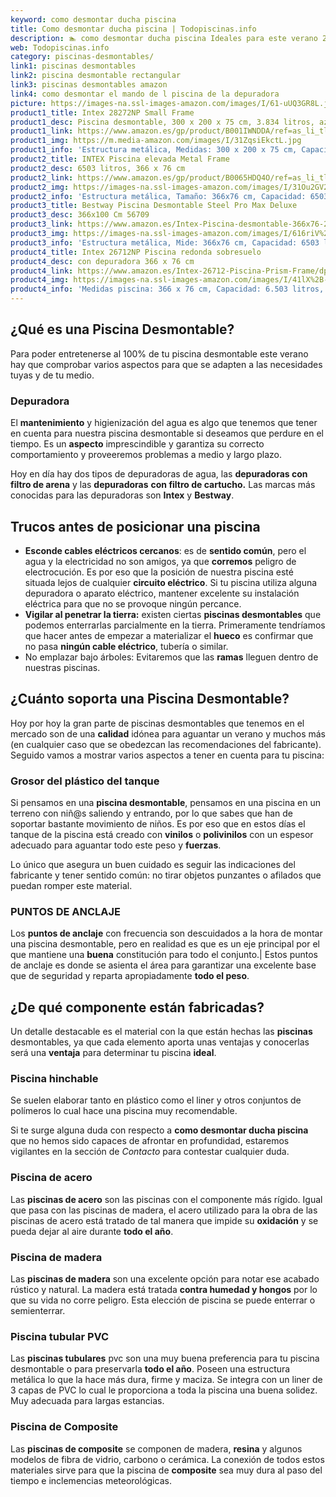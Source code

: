 ```yaml
---
keyword: como desmontar ducha piscina
title: Como desmontar ducha piscina | Todopiscinas.info
description: 🏊 como desmontar ducha piscina Ideales para este verano 2021. Aquí puedes comprar como desmontar ducha piscina y comparar con otras similares. No dejes escapar como desmontar ducha piscina a un precio realmente tentador.
web: Todopiscinas.info
category: piscinas-desmontables/
link1: piscinas desmontables
link2: piscina desmontable rectangular
link3: piscinas desmontables amazon
link4: como desmontar el mando de l piscina de la depuradora
picture: https://images-na.ssl-images-amazon.com/images/I/61-uUQ3GR8L.jpg
product1_title: Intex 28272NP Small Frame
product1_desc: Piscina desmontable, 300 x 200 x 75 cm, 3.834 litros, azul
product1_link: https://www.amazon.es/gp/product/B001IWNDDA/ref=as_li_tl?ie=UTF8&camp=3638&creative=24630&creativeASIN=B001IWNDDA&linkCode=as2&tag=todopiscinas0e-21&linkId=25b9d647487c889cb6ef56ed63f50ca1
product1_img: https://m.media-amazon.com/images/I/31ZqsiEkctL.jpg
product1_info: 'Estructura metálica, Medidas: 300 x 200 x 75 cm, Capacidad: 3.834 litros, Para 6 personas (+ 6 años), Fácil montaje, Forma rectangular'
product2_title: INTEX Piscina elevada Metal Frame
product2_desc: 6503 litros, 366 x 76 cm
product2_link: https://www.amazon.es/gp/product/B0065HDQ4O/ref=as_li_tl?ie=UTF8&camp=3638&creative=24630&creativeASIN=B0065HDQ4O&linkCode=as2&tag=todopiscinas0e-21&linkId=ed2430e3ba564d3527ee103df33ed7b3
product2_img: https://images-na.ssl-images-amazon.com/images/I/31Ou2GV2SAL.jpg
product2_info: 'Estructura metálica, Tamaño: 366x76 cm, Capacidad: 6503 litros, Forma circular, De 4 a 7 personas (+6 años)'
product3_title: Bestway Piscina Desmontable Steel Pro Max Deluxe
product3_desc: 366x100 Cm 56709
product3_link: https://www.amazon.es/Intex-Piscina-desmontable-366x76-28210NP/dp/B0065HDQ4O?__mk_es_ES=%C3%85M%C3%85%C5%BD%C3%95%C3%91&crid=25UQGV9HG2INI&dchild=1&keywords=piscinas+desmontables&qid=1615854176&sprefix=piscinas+dem%2Caps%2C201&sr=8-5&linkCode=ll1&tag=todopiscinas0e-21&linkId=34f200977c6cbaab1f3f4d9ac0e64755&language=es_ES&ref_=as_li_ss_tl
product3_img: https://images-na.ssl-images-amazon.com/images/I/616riV%2BiY3L.jpg
product3_info: 'Estructura metálica, Mide: 366x76 cm, Capacidad: 6503 litros, De 4 a 7 personas mayores de 6 años, Forma circular, Tecnología Super-Tough'
product4_title: Intex 26712NP Piscina redonda sobresuelo
product4_desc: con depuradora 366 x 76 cm
product4_link: https://www.amazon.es/Intex-26712-Piscina-Prism-Frame/dp/B07FB823GL?__mk_es_ES=%C3%85M%C3%85%C5%BD%C3%95%C3%91&dchild=1&keywords=piscinas+desmontables+con+depuradora&qid=1615936418&sr=8-5&linkCode=ll1&tag=todopiscinas0e-21&linkId=d98699de7830cd471766fa1daa36de34&language=es_ES&ref_=as_li_ss_tl
product4_img: https://images-na.ssl-images-amazon.com/images/I/41lX%2B-YpibL.jpg
product4_info: 'Medidas piscina: 366 x 76 cm, Capacidad: 6.503 litros, Incluye depuradora de cartucha A, Lona resistente triple capa'
---
```


## ¿Qué es una Piscina Desmontable?



Para poder entretenerse al 100% de tu piscina desmontable este verano  hay que comprobar varios aspectos para que se adapten a las necesidades tuyas y de tu medio.

<brand-panel :title=product1_title :desc=product1_desc :img=product1_img :link=product1_link></brand-panel>


### Depuradora

El **mantenimiento** y higienización del agua es algo que tenemos que tener en cuenta para nuestra piscina desmontable si deseamos que perdure en el tiempo. Es un **aspecto** imprescindible y garantiza su correcto comportamiento y proveeremos problemas a medio y largo plazo.

Hoy en día hay dos tipos de depuradoras de agua, las **depuradoras con filtro de arena** y  las **depuradoras** **con filtro de cartucho.** Las marcas más conocidas para las depuradoras son **Intex** y **Bestway**.

<external-banner></external-banner>


<stats-list :link1=link1 :link2=link2 :link3=link3 :link4=link4 :category=category></stats-list>


## Trucos antes de posicionar una piscina



*   **Esconde cables eléctricos cercanos**: es de **sentido común**, pero el agua y la electricidad no son amigos, ya que **corremos** peligro de electrocución. Es por eso que la posición de nuestra piscina esté situada lejos de cualquier **circuito eléctrico**. Si tu piscina utiliza alguna depuradora o aparato eléctrico, mantener excelente su instalación eléctrica para que no se provoque ningún percance.
*   **Vigilar al penetrar la tierra:** existen ciertas **piscinas desmontables** que podemos enterrarlas parcialmente en la tierra. Primeramente tendríamos que hacer antes de empezar a materializar el **hueco** es confirmar que no pasa **ningún cable eléctrico**, tubería o similar.
*   No emplazar bajo árboles: Evitaremos que las **ramas** lleguen dentro de nuestras piscinas.


## ¿Cuánto soporta una Piscina Desmontable?

Hoy por hoy la gran parte de piscinas desmontables que tenemos en el mercado son de una **calidad** idónea para aguantar un verano y muchos más (en cualquier caso que se obedezcan las recomendaciones del fabricante). Seguido vamos a mostrar varios aspectos a tener en cuenta para tu piscina:


### Grosor del plástico del tanque

Si pensamos en una **piscina desmontable**, pensamos en una piscina en un terreno con niñ@s saliendo y entrando, por lo que sabes que han de soportar bastante movimiento de niños. Es por eso que en estos días el tanque de la piscina está creado con **vinilos** o **polivinilos** con un espesor adecuado para aguantar todo este peso y **fuerzas**.

Lo único que asegura un	 buen cuidado es seguir las indicaciones del fabricante y tener sentido común: no tirar objetos punzantes o afilados que puedan romper este material.


### PUNTOS DE ANCLAJE

Los **puntos de anclaje** con frecuencia son descuidados a la hora de montar una piscina desmontable, pero en realidad es que es un eje principal por el que mantiene una **buena** constitución para todo el conjunto.| Estos puntos de anclaje es donde se asienta el área para garantizar una excelente base que de seguridad y reparta apropiadamente **todo el peso**.


## ¿De qué componente están fabricadas?

Un detalle destacable es el material con la que están hechas las **piscinas** desmontables, ya que cada elemento aporta unas ventajas y conocerlas  será una **ventaja** para determinar tu piscina **ideal**.


### Piscina hinchable

 Se suelen elaborar tanto en plástico como el liner y otros conjuntos de polímeros lo cual hace una piscina muy recomendable.

Si te surge alguna duda con respecto a **como desmontar ducha piscina** que no hemos sido capaces de afrontar en profundidad, estaremos vigilantes en la sección de _Contacto_ para contestar cualquier duda.


### Piscina de acero

Las **piscinas de acero** son las piscinas con el componente más rígido. Igual que pasa con las piscinas de madera, el acero utilizado para la obra de las piscinas de acero está tratado de tal manera que impide su **oxidación** y se pueda dejar al aire durante **todo el año**.


### Piscina de madera

Las **piscinas de madera** son una excelente opción para notar ese acabado rústico y natural. La madera está tratada **contra humedad y hongos** por lo que su vida no corre peligro. Esta elección de piscina se puede enterrar o semienterrar.


### Piscina tubular PVC

Las **piscinas tubulares** pvc son una muy buena preferencia para tu piscina desmontable o para preservarla **todo el año**. Poseen una estructura metálica lo que la hace más dura, firme y maciza. Se integra con un liner de 3 capas de PVC lo cual le proporciona a toda la piscina una buena solidez. Muy adecuada para largas estancias.


### Piscina de Composite

Las **piscinas de composite** se componen de madera, **resina** y algunos modelos de fibra de vidrio, carbono o cerámica. La conexión de todos estos materiales sirve para que la piscina de **composite** sea muy dura al paso del tiempo e inclemencias meteorológicas.
